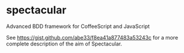 spectacular
===========

Advanced BDD framework for CoffeeScript and JavaScript

See https://gist.github.com/abe33/f8ea41a877483a53243c for a more complete description of the aim of Spectacular.
